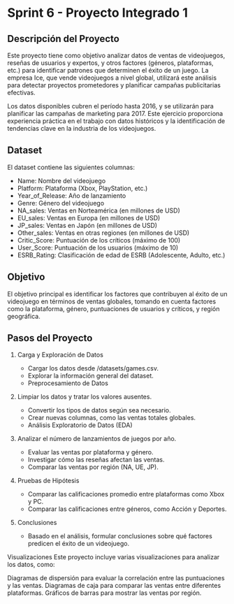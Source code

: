 # Sprint 6 - Proyecto Integrado 1

## Descripción del Proyecto
Este proyecto tiene como objetivo analizar datos de ventas de videojuegos, reseñas de usuarios y expertos, y otros factores (géneros, plataformas, etc.) para identificar patrones que determinen el éxito de un juego. La empresa Ice, que vende videojuegos a nivel global, utilizará este análisis para detectar proyectos prometedores y planificar campañas publicitarias efectivas.

Los datos disponibles cubren el período hasta 2016, y se utilizarán para planificar las campañas de marketing para 2017. Este ejercicio proporciona experiencia práctica en el trabajo con datos históricos y la identificación de tendencias clave en la industria de los videojuegos.

## Dataset
El dataset contiene las siguientes columnas:

- Name: Nombre del videojuego
- Platform: Plataforma (Xbox, PlayStation, etc.)
- Year_of_Release: Año de lanzamiento
- Genre: Género del videojuego
- NA_sales: Ventas en Norteamérica (en millones de USD)
- EU_sales: Ventas en Europa (en millones de USD)
- JP_sales: Ventas en Japón (en millones de USD)
- Other_sales: Ventas en otras regiones (en millones de USD)
- Critic_Score: Puntuación de los críticos (máximo de 100)
- User_Score: Puntuación de los usuarios (máximo de 10)
- ESRB_Rating: Clasificación de edad de ESRB (Adolescente, Adulto, etc.)

## Objetivo
El objetivo principal es identificar los factores que contribuyen al éxito de un videojuego en términos de ventas globales, tomando en cuenta factores como la plataforma, género, puntuaciones de usuarios y críticos, y región geográfica.

## Pasos del Proyecto
1. Carga y Exploración de Datos
    - Cargar los datos desde /datasets/games.csv.
    - Explorar la información general del dataset.
    - Preprocesamiento de Datos

2. Limpiar los datos y tratar los valores ausentes.
    - Convertir los tipos de datos según sea necesario.
    - Crear nuevas columnas, como las ventas totales globales.
    - Análisis Exploratorio de Datos (EDA)

3. Analizar el número de lanzamientos de juegos por año.
    - Evaluar las ventas por plataforma y género.
    - Investigar cómo las reseñas afectan las ventas.
    - Comparar las ventas por región (NA, UE, JP).
4. Pruebas de Hipótesis

    - Comparar las calificaciones promedio entre plataformas como Xbox y PC.
    - Comparar las calificaciones entre géneros, como Acción y Deportes.

5. Conclusiones

    - Basado en el análisis, formular conclusiones sobre qué factores predicen el éxito de un videojuego.

Visualizaciones
Este proyecto incluye varias visualizaciones para analizar los datos, como:

Diagramas de dispersión para evaluar la correlación entre las puntuaciones y las ventas.
Diagramas de caja para comparar las ventas entre diferentes plataformas.
Gráficos de barras para mostrar las ventas por región.